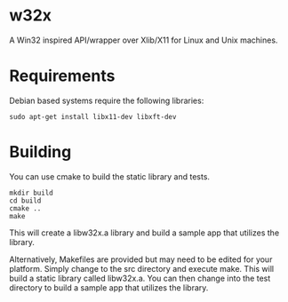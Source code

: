 # w32x
A Win32 inspired API/wrapper over Xlib/X11 for Linux and Unix machines.

# Requirements
Debian based systems require the following libraries:
```
sudo apt-get install libx11-dev libxft-dev
```

# Building
You can use cmake to build the static library and tests.
```
mkdir build
cd build
cmake ..
make
```
This will create a libw32x.a library and build a sample app
that utilizes the library.

Alternatively, Makefiles are provided but may need to be edited for your
platform. Simply change to the src directory and execute make.
This will build a static library called libw32x.a.
You can then change into the test directory to build a sample
app that utilizes the library.


